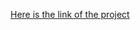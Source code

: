 <a href="https://sadman2310.github.io/full-stack-assignment-3-html/">Here is the link of the project</a>
